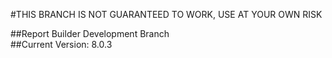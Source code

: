 #THIS BRANCH IS NOT GUARANTEED TO WORK, USE AT YOUR OWN RISK

##Report Builder Development Branch  
##Current Version: 8.0.3  


